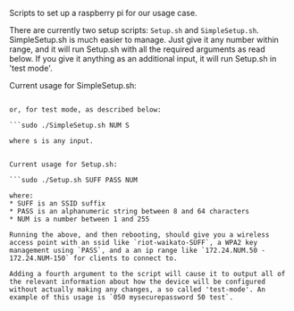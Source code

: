 Scripts to set up a raspberry pi for our usage case.

There are currently two setup scripts: `Setup.sh` and `SimpleSetup.sh`. SimpleSetup.sh is much easier to manage. Just give it any number within range, and it will run Setup.sh with all the required arguments as read below. If you give it anything as an additional input, it will run Setup.sh in 'test mode'.

Current usage for SimpleSetup.sh:

```sudo ./SimpleSetup.sh NUM

or, for test mode, as described below:

```sudo ./SimpleSetup.sh NUM S

where s is any input.


Current usage for Setup.sh:

```sudo ./Setup.sh SUFF PASS NUM

where:
* SUFF is an SSID suffix
* PASS is an alphanumeric string between 8 and 64 characters
* NUM is a number between 1 and 255

Running the above, and then rebooting, should give you a wireless access point with an ssid like `riot-waikato-SUFF`, a WPA2 key management using `PASS`, and a an ip range like `172.24.NUM.50 - 172.24.NUM-150` for clients to connect to.

Adding a fourth argument to the script will cause it to output all of the relevant information about how the device will be configured without actually making any changes, a so called 'test-mode'. An example of this usage is `050 mysecurepassword 50 test`.

